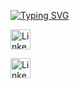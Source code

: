 [![Typing SVG](https://readme-typing-svg.herokuapp.com?color=E2213F&background=A5BFFF00&center=yanl%C4%B1%C5%9F&vCenter=yanl%C4%B1%C5%9F&lines=Hi+everyone%2C+my+name+is+%C4%B0rem+%F0%9F%91%8B;Welcome+to+my+GitHub+profil+%F0%9F%96%A5%EF%B8%8F)](https://git.io/typing-svg)



<a href="https://twitter.com/ir3myy"><img width="32px" alt="LinkedIn" title="Twitter" src="https://i.imgur.com/wBdMjyV.png"/></a>
  
  
<a href="https://www.linkedin.com/in/irem-akgeyik/"><img width="32px" alt="LinkedIn" title="LinkedIn" src="https://i.imgur.com/A25kTXH.png"/></a>
